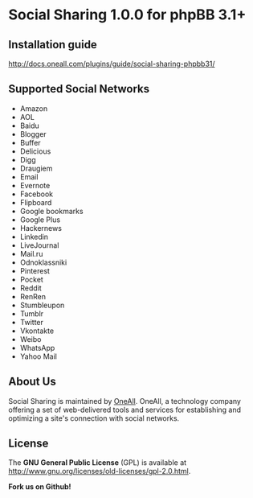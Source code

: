 # Social Sharing 1.0.0 for phpBB 3.1+

## Installation guide
http://docs.oneall.com/plugins/guide/social-sharing-phpbb31/

## Supported Social Networks
* Amazon
* AOL
* Baidu
* Blogger
* Buffer
* Delicious
* Digg
* Draugiem
* Email
* Evernote
* Facebook
* Flipboard
* Google bookmarks
* Google Plus
* Hackernews
* Linkedin
* LiveJournal
* Mail.ru
* Odnoklassniki
* Pinterest
* Pocket
* Reddit
* RenRen
* Stumbleupon
* Tumblr
* Twitter
* Vkontakte
* Weibo
* WhatsApp
* Yahoo Mail


## About Us
Social Sharing is maintained by [OneAll](http://www.oneall.com/). OneAll, a technology company offering a set of 
web-delivered tools and services for establishing and optimizing a site's connection with social networks.

## License
The **GNU General Public License** (GPL) is available at http://www.gnu.org/licenses/old-licenses/gpl-2.0.html.

**Fork us on Github!**
